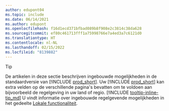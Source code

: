```yaml
---
author: edupont04
ms.topic: include
ms.date: 06/14/2021
ms.author: edupont
ms.openlocfilehash: f16d1ecd371bfbad089b8f908e2c3814c38da628
ms.sourcegitcommit: ef80c461713fff1a75998766e7a4ed3a7c6121d0
ms.translationtype: HT
ms.contentlocale: nl-NL
ms.lasthandoff: 02/15/2022
ms.locfileid: "8139882"
---
```

> [!TIP]
> De artikelen in deze sectie beschrijven ingebouwde mogelijkheden in de standaardversie van [!INCLUDE [prod_short](prod_short.md)]. Uw [!INCLUDE [prod_short](prod_short.md)] kan extra velden op de verschillende pagina's bevatten om te voldoen aan bijvoorbeeld de regelgeving in uw land of regio. [!INCLUDE [tooltip-inline-tip_md](tooltip-inline-tip_md.md)] U vindt informatie over ingebouwde regelgevende mogelijkheden in het gedeelte [Lokale functionaliteit](../about-localization.md).